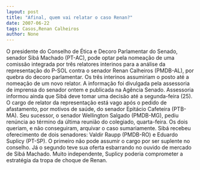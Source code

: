 ```yaml
---
layout: post
title: "Afinal, quem vai relatar o caso Renan?"
date: 2007-06-22
tags: Casos,Renan Calheiros
author: None
---
```

O presidente do Conselho de &Eacute;tica e Decoro Parlamentar do Senado, senador Sib&aacute; Machado (PT-AC), pode optar pela nomea&ccedil;&atilde;o de uma comiss&atilde;o integrada por tr&ecirc;s relatores interinos para a an&aacute;lise da representa&ccedil;&atilde;o do P-SOL contra o senador Renan Calheiros (PMDB-AL), por quebra do decoro parlamentar. Os tr&ecirc;s interinos assumiriam o posto at&eacute; a nomea&ccedil;&atilde;o de um novo relator.
A informa&ccedil;&atilde;o foi divulgada pela assessoria de imprensa do senador ontem e publicada na Ag&ecirc;ncia Senado. Assessoria informou ainda que Sib&aacute; deve tomar uma decis&atilde;o at&eacute; a segunda-feira (25).
O cargo de relator da representa&ccedil;&atilde;o est&aacute; vago ap&oacute;s o pedido de afastamento, por motivos de sa&uacute;de, do senador Epit&aacute;cio Cafeteira (PTB-MA). Seu sucessor, o senador Wellington Salgado (PMDB-MG), pediu ren&uacute;ncia ao t&eacute;rmino da &uacute;ltima reuni&atilde;o do colegiado, quarta-feira. Os dois queriam, e n&atilde;o conseguiram, arquivar o caso sumariamente.
Sib&aacute;&nbsp;recebeu oferecimento de dois senadores: Valdir Raupp (PMDB-RO) e Eduardo Suplicy (PT-SP). O primeiro n&atilde;o pode assumir o cargo por ser suplente no conselho. J&aacute; o segundo teve sua oferta esbarrando no ouvido de mercado de Sib&aacute; Machado. Muito independente, Suplicy poderia comprometer a estrat&eacute;gia da tropa de choque de Renan. 